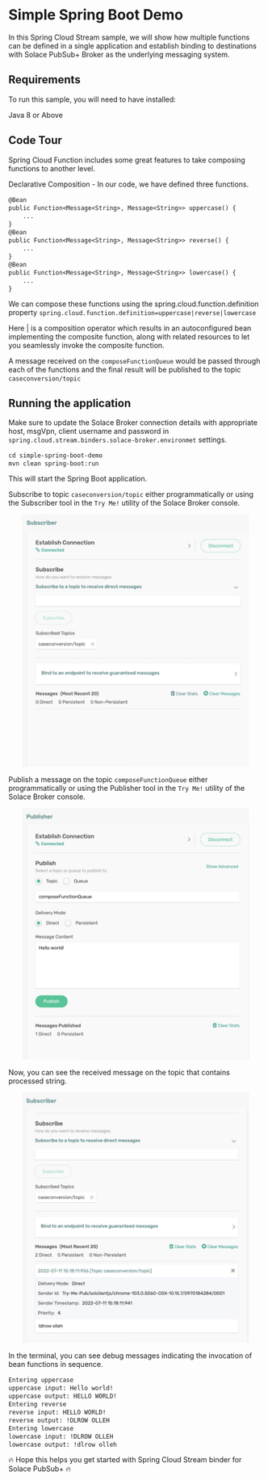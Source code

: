 # Simple Spring Boot Demo

In this Spring Cloud Stream sample, we will show how multiple functions can be defined in a single application and establish binding to destinations with Solace PubSub+ Broker as the underlying messaging system.

## Requirements

To run this sample, you will need to have installed:

Java 8 or Above

## Code Tour

Spring Cloud Function includes some great features to take composing functions to another level.

Declarative Composition - In our code, we have defined three functions.
```
@Bean
public Function<Message<String>, Message<String>> uppercase() {
    ...
}
@Bean
public Function<Message<String>, Message<String>> reverse() {
    ...
}
@Bean
public Function<Message<String>, Message<String>> lowercase() {
    ...
}
```
We can compose these functions using the spring.cloud.function.definition property `spring.cloud.function.definition=uppercase|reverse|lowercase`

Here | is a composition operator which results in an autoconfigured bean implementing the composite function, along with related resources to let you seamlessly invoke the composite function.

A message received on the `composeFunctionQueue` would be passed through each of the functions and the final result will be published to the topic `caseconversion/topic`



## Running the application

Make sure to update the Solace Broker connection details with appropriate host, msgVpn, client username and password in `spring.cloud.stream.binders.solace-broker.environmet` settings.

```
cd simple-spring-boot-demo
mvn clean spring-boot:run
```
This will start the Spring Boot application.

Subscribe to topic `caseconversion/topic` either programmatically or using the Subscriber tool in the `Try Me!` utility of the Solace Broker console.

<p align="center"><img width="450" alt="auth" src="images/tryme-subscriber-1.jpg"></p>

Publish a message on the topic `composeFunctionQueue` either programmatically or using the Publisher tool in the `Try Me!` utility of the Solace Broker console.

<p align="center"><img width="450" alt="auth" src="images/tryme-publisher.jpg"></p>

Now, you can see the received message on the topic that contains processed string.

<p align="center"><img width="450" alt="auth" src="images/tryme-subscriber-2.jpg"></p>


In the terminal, you can see debug messages indicating the invocation of bean functions in sequence.
```
Entering uppercase
uppercase input: Hello world!
uppercase output: HELLO WORLD!
Entering reverse
reverse input: HELLO WORLD!
reverse output: !DLROW OLLEH
Entering lowercase
lowercase input: !DLROW OLLEH
lowercase output: !dlrow olleh
```

🔥 Hope this helps you get started with Spring Cloud Stream binder for Solace PubSub+ 🔥